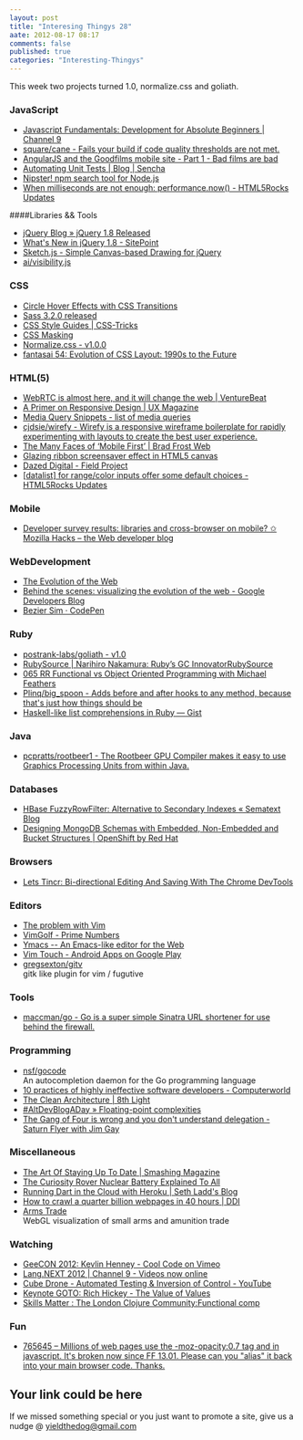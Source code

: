 ```yaml
---
layout: post
title: "Interesing Thingys 28"
aate: 2012-08-17 08:17
comments: false
published: true
categories: "Interesting-Thingys"
---
```

This week two projects turned 1.0, normalize.css and goliath.
<!-- More -->
### JavaScript
- [Javascript Fundamentals: Development for Absolute Beginners | Channel 9](http://channel9.msdn.com/Series/Javascript-Fundamentals-Development-for-Absolute-Beginners)
- [square/cane - Fails your build if code quality thresholds are not met.](https://github.com/square/cane)
- [AngularJS and the Goodfilms mobile site - Part 1 - Bad films are bad](http://goodfil.ms/blog/posts/2012/08/13/angularjs-and-the-goodfilms-mobile-site-part-1/)
- [Automating Unit Tests | Blog | Sencha](http://www.sencha.com/blog/automating-unit-tests/#date:14:00)
- [Nipster! npm search tool for Node.js](http://eirikb.github.com/nipster/#)
- [When milliseconds are not enough: performance.now() - HTML5Rocks Updates](http://updates.html5rocks.com/2012/08/When-milliseconds-are-not-enough-performance-now)

####Libraries && Tools
- [jQuery Blog » jQuery 1.8 Released](http://blog.jquery.com/2012/08/09/jquery-1-8-released/)
- [What&#39;s New in jQuery 1.8 - SitePoint](http://www.sitepoint.com/whats-new-in-jquery-1-8/#fbid=xHzLVLzouHJ)
- [Sketch.js - Simple Canvas-based Drawing for jQuery](http://intridea.github.com/sketch.js/)
- [ai/visibility.js](https://github.com/ai/visibility.js)

### CSS
- [Circle Hover Effects with CSS Transitions](http://tympanus.net/Tutorials/CircleHoverEffects/)
- [Sass 3.2.0 released](http://sass-lang.com/docs/yardoc/file.SASS_CHANGELOG.html#320_10_august_2012)
- [CSS Style Guides | CSS-Tricks](http://css-tricks.com/css-style-guides/)
- [CSS Masking](http://dvcs.w3.org/hg/FXTF/raw-file/tip/masking/index.html)
- [Normalize.css - v1.0.0](http://necolas.github.com/normalize.css/#v1)
- [fantasai 54: Evolution of CSS Layout: 1990s to the Future](http://fantasai.inkedblade.net/weblog/2012/css-layout-evolution/)

### HTML(5)
- [WebRTC is almost here, and it will change the web | VentureBeat](http://venturebeat.com/2012/08/13/webrtc-is-almost-here-and-it-will-change-the-web/)
- [A Primer on Responsive Design | UX Magazine](http://uxmag.com/articles/a-primer-on-responsive-design)
- [Media Query Snippets - list of media queries](http://nmsdvid.com/snippets/)
- [cjdsie/wirefy - Wirefy is a responsive wireframe boilerplate for rapidly experimenting with layouts to create the best user experience.](https://github.com/cjdsie/wirefy)
- [The Many Faces of ‘Mobile First’ | Brad Frost Web](http://bradfrostweb.com/blog/mobile/the-many-faces-of-mobile-first/)
- [Glazing ribbon screensaver effect in HTML5 canvas](http://thecodeplayer.com/walkthrough/glazing-ribbon-screensaver-effect-in-html5-canvas)
- [Dazed Digital - Field Project](http://www.dazeddigital.com/projects/fuelband/)
- [[datalist] for range/color inputs offer some default choices - HTML5Rocks Updates](http://updates.html5rocks.com/2012/08/datalist-for-range-color-inputs-offer-some-default-choices)

### Mobile
- [Developer survey results: libraries and cross-browser on mobile? ✩ Mozilla Hacks – the Web developer blog](https://hacks.mozilla.org/2012/08/developer-survey-results-libraries-and-cross-browser-on-mobile/)

### WebDevelopment
- [The Evolution of the Web](http://www.evolutionoftheweb.com/)
- [Behind the scenes: visualizing the evolution of the web - Google Developers Blog](http://googledevelopers.blogspot.co.at/2012/08/behind-scenes-visualizing-evolution-of.html)
- [Bezier Sim · CodePen](http://codepen.io/tholman/pen/foxtn)

### Ruby
- [postrank-labs/goliath - v1.0](https://github.com/postrank-labs/goliath/)
- [RubySource | Narihiro Nakamura: Ruby’s GC InnovatorRubySource](http://rubysource.com/narihiro-nakamura-rubys-gc-innovator/)
- [065 RR Functional vs Object Oriented Programming with Michael Feathers](http://rubyrogues.com/065-rr-functional-vs-object-oriented-programming-with-michael-feathers/)
- [Plinq/big_spoon - Adds before and after hooks to any method, because that&#39;s just how things should be](https://github.com/Plinq/big_spoon)
- [Haskell-like list comprehensions in Ruby — Gist](https://gist.github.com/3356675)

### Java
- [pcpratts/rootbeer1 - The Rootbeer GPU Compiler makes it easy to use Graphics Processing Units from within Java.](https://github.com/pcpratts/rootbeer1)

### Databases
- [HBase FuzzyRowFilter: Alternative to Secondary Indexes « Sematext Blog](http://blog.sematext.com/2012/08/09/consider-using-fuzzyrowfilter-when-in-need-for-secondary-indexes-in-hbase/)
- [Designing MongoDB Schemas with Embedded, Non-Embedded and Bucket Structures | OpenShift by Red Hat](https://openshift.redhat.com/community/blogs/designing-mongodb-schemas-with-embedded-non-embedded-and-bucket-structures)

### Browsers
- [Lets Tincr: Bi-directional Editing And Saving With The Chrome DevTools](http://addyosmani.com/blog/lets-tincr-bi-directional-editing-and-saving-with-the-chrome-devtools/)

### Editors
- [The problem with Vim](http://haldean.org/docstore/?vim-problems)
- [VimGolf - Prime Numbers](http://vimcasts.org/episodes/vimgolf-prime-numbers/)
- [Ymacs -- An Emacs-like editor for the Web](http://tageorgiou.github.com/ymacs/demo/)
- [Vim Touch - Android Apps on Google Play](https://play.google.com/store/apps/details?id=net.momodalo.app.vimtouch)
- [gregsexton/gitv](https://github.com/gregsexton/gitv)  
  gitk like plugin for vim / fugutive

### Tools
- [maccman/go - Go is a super simple Sinatra URL shortener for use behind the firewall.](https://github.com/maccman/go)

### Programming
- [nsf/gocode](https://github.com/nsf/gocode)  
  An autocompletion daemon for the Go programming language
- [10 practices of highly ineffective software developers - Computerworld](http://www.computerworld.com/s/article/9230122/10_practices_of_highly_ineffective_software_developers?taxonomyId=11&pageNumber=1)
- [The Clean Architecture | 8th Light](http://ht.ly/cWuK2)
- [#AltDevBlogADay » Floating-point complexities](http://www.altdevblogaday.com/2012/04/05/floating-point-complexities/)
- [The Gang of Four is wrong and you don&#39;t understand delegation - Saturn Flyer with Jim Gay](http://www.saturnflyer.com/blog/jim/2012/07/06/the-gang-of-four-is-wrong-and-you-dont-understand-delegation)

### Miscellaneous
- [The Art Of Staying Up To Date | Smashing Magazine](http://www.smashingmagazine.com/2012/08/09/productivity-staying-up-to-date/)
- [The Curiosity Rover Nuclear Battery Explained To All](http://www.about-robots.com/curiosity-rover-nuclear-battery.html)
- [Running Dart in the Cloud with Heroku | Seth Ladd&#39;s Blog](http://blog.sethladd.com/2012/08/running-dart-in-cloud-with-heroku.html)
- [How to crawl a quarter billion webpages in 40 hours | DDI](http://www.michaelnielsen.org/ddi/how-to-crawl-a-quarter-billion-webpages-in-40-hours/)
- [Arms Trade](http://workshop.chromeexperiments.com/projects/armsglobe/)  
  WebGL visualization of small arms and amunition trade

### Watching
- [GeeCON 2012: Kevlin Henney - Cool Code on Vimeo](http://vimeo.com/44792649)
- [Lang.NEXT 2012 | Channel 9 - Videos now online](http://channel9.msdn.com/Events/Lang-NEXT/Lang-NEXT-2012)
- [Cube Drone - Automated Testing &amp; Inversion of Control - YouTube](http://www.youtube.com/watch?v=GSqrmuZQxz0)
- [Keynote GOTO: Rich Hickey - The Value of Values](http://www.infoq.com/presentations/Value-Values)
- [Skills Matter : The London Clojure Community:Functional comp](http://skillsmatter.com/podcast/home/functional-composition)

### Fun
- [765645 – Millions of web pages use the -moz-opacity:0.7 tag and in javascript. It&#39;s broken now since FF 13.01. Please can you &quot;alias&quot; it back into your main browser code. Thanks.](https://bugzilla.mozilla.org/show_bug.cgi?id=765645)


## Your link could be here
If we missed something special or you just want to promote a site, give us a nudge @ <a href='&#109;&#97;&#105;&#108;t&#111;&#58;%7&#57;&#105;eld&#116;%68%65do%67&#64;gmail&#37;2&#69;c&#37;6&#70;m'>y&#105;eldt&#104;&#101;dog&#64;&#103;mail&#46;&#99;&#111;m</a>


